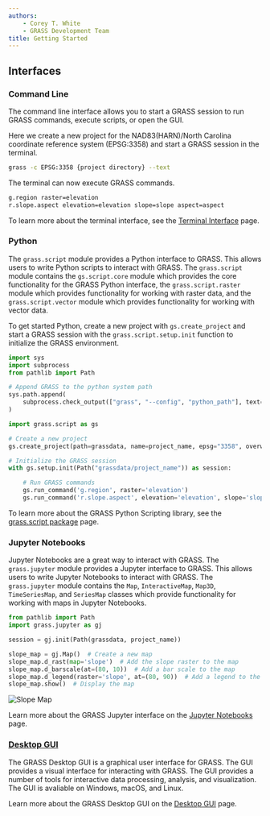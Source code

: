 ```yaml
---
authors:
    - Corey T. White
    - GRASS Development Team
title: Getting Started
---
```


## Interfaces

### Command Line

The command line interface allows you to start a GRASS session to run GRASS
commands, execute scripts, or open the GUI.

Here we create a new project for the NAD83(HARN)/North Carolina coordinate
reference system (EPSG:3358) and start a GRASS session in the terminal.

```sh
grass -c EPSG:3358 {project directory} --text
```

The terminal can now execute GRASS commands.

```sh
g.region raster=elevation
r.slope.aspect elevation=elevation slope=slope aspect=aspect
```

To learn more about the terminal interface, see the
[Terminal Interface](terminalintro.md) page.

### Python

The `grass.script` module provides a Python interface to GRASS. This allows
users to write Python scripts to interact with GRASS. The `grass.script` module
contains the `gs.script.core` module which provides the core functionality for the
GRASS Python interface, the `grass.script.raster` module which provides
functionality for working with raster data, and the `grass.script.vector` module
which provides functionality for working with vector data.

To get started Python, create a new project with `gs.create_project` and start a
GRASS session with the `grass.script.setup.init` function to initialize the
GRASS environment.

```python
import sys
import subprocess
from pathlib import Path

# Append GRASS to the python system path
sys.path.append(
    subprocess.check_output(["grass", "--config", "python_path"], text=True).strip()
)

import grass.script as gs

# Create a new project
gs.create_project(path=grassdata, name=project_name, epsg="3358", overwrite=False)

# Initialize the GRASS session
with gs.setup.init(Path("grassdata/project_name")) as session:

    # Run GRASS commands
    gs.run_command('g.region', raster='elevation')
    gs.run_command('r.slope.aspect', elevation='elevation', slope='slope', aspect='aspect')
```

To learn more about the GRASS Python Scripting library, see the
[grass.script package](pythonintro.md) page.

### Jupyter Notebooks

Jupyter Notebooks are a great way to interact with GRASS. The `grass.jupyter`
module provides a Jupyter interface to GRASS. This allows users to write Jupyter
Notebooks to interact with GRASS. The `grass.jupyter` module contains the `Map`,
`InteractiveMap`, `Map3D`, `TimeSeriesMap`, and `SeriesMap` classes which
provide functionality for working with maps in Jupyter Notebooks.

```python
from pathlib import Path
import grass.jupyter as gj

session = gj.init(Path(grassdata, project_name))

slope_map = gj.Map()  # Create a new map
slope_map.d_rast(map='slope')  # Add the slope raster to the map
slope_map.d_barscale(at=(80, 10))  # Add a bar scale to the map
slope_map.d_legend(raster='slope', at=(80, 90))  # Add a legend to the map
slope_map.show()  # Display the map
```

![Slope Map](r_slope_aspect_slope.png)

Learn more about the GRASS Jupyter interface on the
[Jupyter Notebooks](jupyterintro.md) page.

### [Desktop GUI](wxguiintro.md)

The GRASS Desktop GUI is a graphical user interface for GRASS. The GUI provides
a visual interface for interacting with GRASS. The GUI provides a number of tools
for interactive data processing, analysis, and visualization. The GUI is
avaliable on Windows, macOS, and Linux.

Learn more about the GRASS Desktop GUI on the
[Desktop GUI](wxguiintro.md) page.
